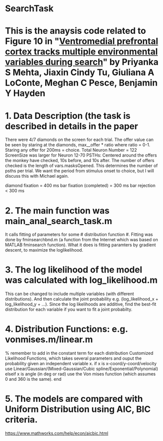 # SearchTask

# This is the anaysis code related to Figure 10 in "[Ventromedial prefrontal cortex tracks multiple environmental variables during search](https://www.jneurosci.org/content/39/27/5336.abstract)" by Priyanka S Mehta, Jiaxin Cindy Tu, Giuliana A LoConte, Meghan C Pesce, Benjamin Y Hayden

# 1. Data Description (the task is described in details in the paper
There were 4/7 diamonds on the screen for each trial. The offer value can be seen by staring at the diamonds, max__offer * ratio where ratio = 0-1.
Staring any offer for 200ms = choice.
Total Neuron Number = 122
ScreenSize was larger for Neuron 12-70
PSTHs: Centered around the offers the monkey have checked, 10s before, and 10s after.
The number of offers checked is the length of vars.masksOpened. This determines the number of psths per trial.
We want the period from stimulus onset to choice, but I will discuss this with Michael again.

diamond fixation  = 400 ms
bar fixation (completed) = 300 ms
bar rejection < 300 ms

# 2. The main function was main_anal_search_task.m
It calls fitting of parameters for some # distribution function #.
Fitting was done by fminsearchbnd.m (a function from the Internet which was based on MATLAB fminsearch function).
What it does is fitting paramters by gradient descent, to maximize the loglikelihood.

# 3. The log likelihood of the model was calculated with log_likelihood.m
This can be changed to include multiple variables (with different distributions).
And then calculate the joint probability e.g. (log_likelihood_x + log_likelihood_y + ...).
Since the log likelihoods are additive, find the best-fit distribution for each variable if you want to fit a joint probabilty.

# 4. Distribution Functions: e.g. vonmises.m/linear.m
% remember to add in the constant term for each distribution
Customized Likelihood Functions, which takes several parameters and ouput the probability given an independent variable x.
if x is x-coord/y-coord/velocity
   use Linear/Gaussian/(Mixed-Gaussian/Cubic spline/Exponential/Polynomial)
elseif x is angle (in deg or rad)
   use the Von mises function (which assumes 0 and 360 is the same).
end

# 5. The models are compared with Uniform Distribution using AIC, BIC criteria.
https://www.mathworks.com/help/econ/aicbic.html

